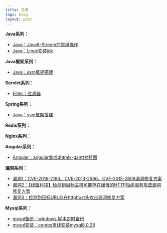 ```yaml
---
title: 目录
tags: blog 
layout: post
---
```


**Java系列：**
- [Java：Java8-Stream的常用操作](https://wanglizhi2015.github.io/2018/06/java-java8stream/)
- [Java：Linux安装jdk](https://wanglizhi2015.github.io/2018/06/java-linux-jdk/)

**Java框架系列：**
- [Java：ssm框架搭建](https://wanglizhi2015.github.io/2018/06/java-ssm/)

**Servlet系列：**
- [Filter：过滤器](https://wanglizhi2015.github.io/2018/06/servlet-filter-1/)

**Spring系列：**
- [Java：ssm框架搭建](https://wanglizhi2015.github.io/2018/06/java-ssm/)

**Redis系列：**

**Nginx系列：**

**Angular系列：**
- [Angular：angular集成dhtmlx-gantt甘特图](https://wanglizhi2015.github.io/2018/06/angular-dhtmlx-gantt/)

**漏洞系列：**
- [漏洞1：CVE-2016-2183、CVE-2013-2566、CVE-2015-2808漏洞修复方案](https://wanglizhi2015.github.io/2018/06/security-1/)
- [漏洞2：【绿盟科技】检测到目标主机可能存在缓慢的HTTP拒绝服务攻击漏洞修复方案](https://wanglizhi2015.github.io/2018/06/security-2/)
- [漏洞3：检测到目标URL存在httphost头攻击漏洞修复方案](https://wanglizhi2015.github.io/2018/06/security-3/)

**Mysql系列：**
- [mysql备份：windows 脚本定时备份](https://wanglizhi2015.github.io/2018/06/mysql-windows-bak/)
- [mysql安装：centos离线安装mysql8.0.28](https://wanglizhi2015.github.io/2018/06/mysql-8.0.28-centos-install/)
